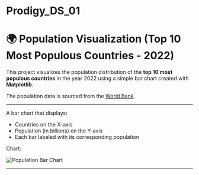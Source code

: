 # Prodigy_DS_01

# 🌍 Population Visualization (Top 10 Most Populous Countries - 2022)

This project visualizes the population distribution of the **top 10 most populous countries** in the year 2022 using a simple bar chart created with **Matplotlib**.

The population data is sourced from the [World Bank](https://data.worldbank.org/indicator/SP.POP.TOTL).

---


A bar chart that displays:

- Countries on the X-axis
- Population (in billions) on the Y-axis
- Each bar labeled with its corresponding population

Chart:

![Population Bar Chart](./sample_output.png) 

---

